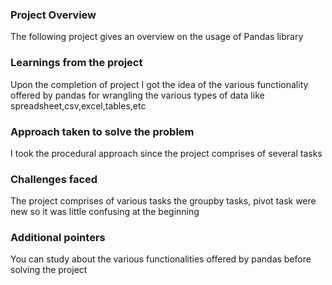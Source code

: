 ### Project Overview

 The following project gives an overview on the usage of Pandas library


### Learnings from the project

 Upon the completion of project I got the idea of the various functionality offered by pandas for wrangling the various types of data like spreadsheet,csv,excel,tables,etc


### Approach taken to solve the problem

 I took the procedural approach since the project comprises of several tasks


### Challenges faced

 The project comprises of various tasks the groupby tasks, pivot task were new so it was little confusing at the beginning


### Additional pointers

 You can study about the various functionalities offered by pandas before solving the project


